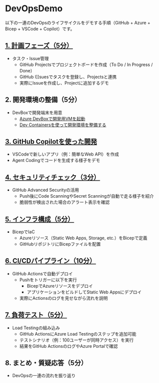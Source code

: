 # DevOpsDemo

以下の一連のDevOpsのライフサイクルをデモする手順（GitHub + Azure + Bicep + VSCode + Copilot）です。

## [1. 計画フェーズ（5分）](doc\01TaskIssue.md)
- タスク・Issue管理
  - GitHub Projectsでプロジェクトボードを作成（To Do / In Progress / Done）
  - GitHub I]]suesでタスクを登録し、Projectsと連携
  - 実際にIssueを作成し、Projectに追加するデモ

## 2. 開発環境の整備（5分）
- DevBoxで開発端末を用意
  - [Azure DevBoxで開発用VMを起動](doc\02-1develop_devbox.md)
  - [Dev Containersを使って開発環境を整備する](doc\02-2develop_devcontainer.md)

## [3. GitHub Copilotを使った開発](doc\03develop_app.md)
- VSCodeで新しいアプリ（例：簡単なWeb API）を作成
- Agent Codingでコードを生成する様子をデモ

## [4. セキュリティチェック（3分）](doc\04SecurityCheck.md)
- GitHub Advanced Securityの活用
  - Push後にCode ScanningやSecret Scanningが自動で走る様子を紹介
  - 脆弱性が検出された場合のアラート表示を確認

## [5. インフラ構成（5分）](doc\05Infradeploy.md)
- BicepでIaC
  - Azureリソース（Static Web Apps, Storage, etc.）をBicepで定義
  - GitHubリポジトリにBicepファイルを配置

## [6. CI/CDパイプライン（10分）](doc\06CICD.md)
- GitHub Actionsで自動デプロイ
  - Pushをトリガーに以下を実行
    - BicepでAzureリソースをデプロイ
    - アプリケーションをビルドしてStatic Web Appsにデプロイ
  - 実際にActionsのログを見せながら流れを説明

## [7. 負荷テスト（5分）](doc\07LoadTest.md)
- Load Testingの組み込み
  - GitHub ActionsにAzure Load Testingのステップを追加可能
  - テストシナリオ（例：100ユーザーが同時アクセス）を実行
  - 結果をGitHub ActionsのログやAzure Portalで確認

## 8. まとめ・質疑応答（5分）
- DevOpsの一連の流れを振り返り
  

